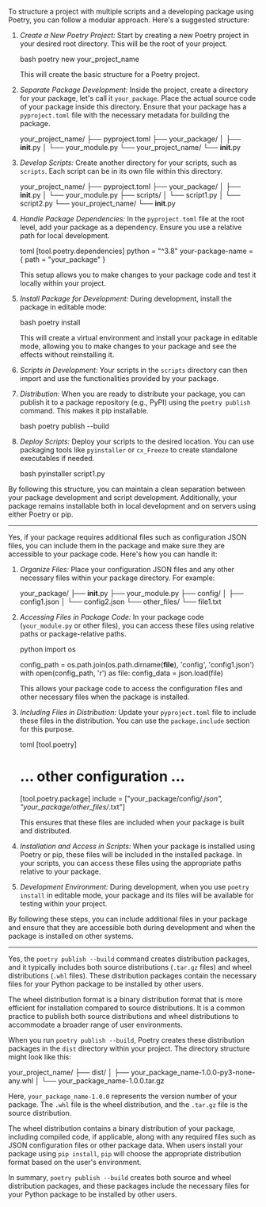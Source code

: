 To structure a project with multiple scripts and a developing package using Poetry, you can follow a modular approach. Here's a suggested structure:

1. *Create a New Poetry Project:*
   Start by creating a new Poetry project in your desired root directory. This will be the root of your project.

   bash
   poetry new your_project_name
   

   This will create the basic structure for a Poetry project.

2. *Separate Package Development:*
   Inside the project, create a directory for your package, let's call it `your_package`. Place the actual source code of your package inside this directory. Ensure that your package has a `pyproject.toml` file with the necessary metadata for building the package.


   your_project_name/
   ├── pyproject.toml
   ├── your_package/
   │   ├── __init__.py
   │   └── your_module.py
   └── your_project_name/
       └── __init__.py
   

3. *Develop Scripts:*
   Create another directory for your scripts, such as `scripts`. Each script can be in its own file within this directory.

   
   your_project_name/
   ├── pyproject.toml
   ├── your_package/
   │   ├── __init__.py
   │   └── your_module.py
   ├── scripts/
   │   └── script1.py
   │   └── script2.py
   └── your_project_name/
       └── __init__.py
   

4. *Handle Package Dependencies:*
   In the `pyproject.toml` file at the root level, add your package as a dependency. Ensure you use a relative path for local development.

   toml
   [tool.poetry.dependencies]
   python = "^3.8"
   your-package-name = { path = "your_package" }
   

   This setup allows you to make changes to your package code and test it locally within your project.

5. *Install Package for Development:*
   During development, install the package in editable mode:

   bash
   poetry install
   

   This will create a virtual environment and install your package in editable mode, allowing you to make changes to your package and see the effects without reinstalling it.

6. *Scripts in Development:*
   Your scripts in the `scripts` directory can then import and use the functionalities provided by your package.

7. *Distribution:*
   When you are ready to distribute your package, you can publish it to a package repository (e.g., PyPI) using the `poetry publish` command. This makes it pip installable.

   bash
   poetry publish --build
   

8. *Deploy Scripts:*
   Deploy your scripts to the desired location. You can use packaging tools like `pyinstaller` or `cx_Freeze` to create standalone executables if needed.

   bash
   pyinstaller script1.py
   

By following this structure, you can maintain a clean separation between your package development and script development. Additionally, your package remains installable both in local development and on servers using either Poetry or pip.

---

Yes, if your package requires additional files such as configuration JSON files, you can include them in the package and make sure they are accessible to your package code. Here's how you can handle it:

1. *Organize Files:*
   Place your configuration JSON files and any other necessary files within your package directory. For example:

   
   your_package/
   ├── __init__.py
   ├── your_module.py
   ├── config/
   │   ├── config1.json
   │   └── config2.json
   └── other_files/
       └── file1.txt
   

2. *Accessing Files in Package Code:*
   In your package code (`your_module.py` or other files), you can access these files using relative paths or package-relative paths.

   python
   import os

   config_path = os.path.join(os.path.dirname(__file__), 'config', 'config1.json')
   with open(config_path, 'r') as file:
       config_data = json.load(file)
   

   This allows your package code to access the configuration files and other necessary files when the package is installed.

3. *Including Files in Distribution:*
   Update your `pyproject.toml` file to include these files in the distribution. You can use the `package.include` section for this purpose.

   toml
   [tool.poetry]
   # ... other configuration ...

   [tool.poetry.package]
   include = ["your_package/config/*.json", "your_package/other_files/*.txt"]
   

   This ensures that these files are included when your package is built and distributed.

4. *Installation and Access in Scripts:*
   When your package is installed using Poetry or pip, these files will be included in the installed package. In your scripts, you can access these files using the appropriate paths relative to your package.

5. *Development Environment:*
   During development, when you use `poetry install` in editable mode, your package and its files will be available for testing within your project.

By following these steps, you can include additional files in your package and ensure that they are accessible both during development and when the package is installed on other systems.

---

Yes, the `poetry publish --build` command creates distribution packages, and it typically includes both source distributions (`.tar.gz` files) and wheel distributions (`.whl` files). These distribution packages contain the necessary files for your Python package to be installed by other users.

The wheel distribution format is a binary distribution format that is more efficient for installation compared to source distributions. It is a common practice to publish both source distributions and wheel distributions to accommodate a broader range of user environments.

When you run `poetry publish --build`, Poetry creates these distribution packages in the `dist` directory within your project. The directory structure might look like this:


your_project_name/
├── dist/
│   ├── your_package_name-1.0.0-py3-none-any.whl
│   └── your_package_name-1.0.0.tar.gz


Here, `your_package_name-1.0.0` represents the version number of your package. The `.whl` file is the wheel distribution, and the `.tar.gz` file is the source distribution.

The wheel distribution contains a binary distribution of your package, including compiled code, if applicable, along with any required files such as JSON configuration files or other package data. When users install your package using `pip install`, `pip` will choose the appropriate distribution format based on the user's environment.

In summary, `poetry publish --build` creates both source and wheel distribution packages, and these packages include the necessary files for your Python package to be installed by other users.

